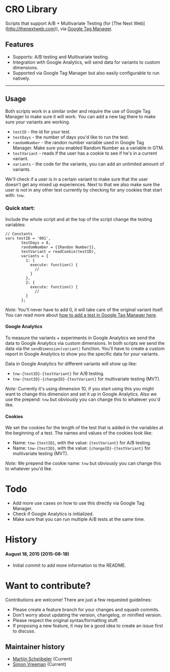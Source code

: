 # CRO Library
Scripts that support A/B + Multivariate Testing (for [The Next Web]
(http://thenextweb.com)), via [Google Tag Manager](http://tagmanager.google.com).

Features
--------
* Supports: A/B testing and Multivariate testing.
* Integration with Google Analytics, will send data for variants to custom dimensions.
* Supported via Google Tag Manager but also easily configurable to run natively.

<hr />

## Usage
Both scripts work in a similar order and require the use of Google Tag Manager
to make sure it will work. You can add a new tag there to make sure your
variants are working.

* `testID` - the id for your test.
* `testDays` - the number of days you'd like to run the test.
* `randomNumber` - the randon number variable used in Google Tag Manager. Make
sure you enabled Random Number as a variable in GTM.
* `testVariant` - reads if the user has a cookie to see if he's in a current variant.
* `variants` - the code for the variants, you can add an unlimited amount of variants.

We'll check if a user is in a certain variant to make sure that the user doesn't
get any mixed up experiences. Next to that we also make sure the user is not in
any other test currently by checking for any cookies that start with: `tnw`.

### Quick start:
Include the whole script and at the top of the script change the testing variables:

	// Constants
	vars testID = '001',
		   testDays = 8,
		   randomNumber = {{Randon Number}},
		   testVariant = readCookie(testID),
		   variants = {
		     1: {
		       execute: function() {
		         //
		       }
		     },
		     2: {
		       execute: function() {
		         //
		     }
		   };

*Note:* You'll never have to add 0, it will take care of the original variant itself.
You can read more about [how to add a test in Google Tag Manager here](https://github.com/MartijnSch/cro/wiki/How-to-add-a-test-in-Google-Tag-Manager-(GTM)).

#### Google Analytics
To measure the variants + experiments in Google Analytics we send the data to
Google Analytics via custom dimensions. In both scripts we send the data via the
`sendDimension(variant)` function.
You'll have to create a custom report in Google Analytics to show you the
specific data for your variants.

Data in Google Analytics for different variants will show up like:

* `tnw-{testID}-{testVariant}` for A/B testing.
* `tnw-{testID}-{changeID}-{testVariant}` for multivariate testing (MVT).

*Note:* Currently it's using dimension 10, if you start using this you might
want to change this dimension and set it up in Google Analytics. Also we use the
 prepend: `tnw` but obviously you can change this to whatever you'd like.

#### Cookies
We set the cookies for the length of the test that is added in the variables at
the beginning of a test. The names and values of the cookies look like:

* Name: `tnw-{testID}`, with the value: `{testVariant}` for A/B testing.
* Name: `tnw-{testID}`, with the value: `{changeID}-{testVariant}` for
multivariate testing (MVT).

*Note:* We prepend the cookie name: `tnw` but obviously you can change this to
whatever you'd like.

Todo
=======
* Add more use cases on how to use this directly via Google Tag Manager.
* Check if Google Analytics is initialized.
* Make sure that you can run multiple A/B tests at the same time.

History
=======

#### August 18, 2015 (2015-08-18)
* Initial commit to add more information to the README.


# Want to contribute?
Contributions are welcome! There are just a few requested guidelines:

* Please create a feature branch for your changes and squash commits.
* Don't worry about updating the version, changelog, or minified version.
* Please respect the original syntax/formatting stuff.
* If proposing a new feature, it may be a good idea to create an issue first to discuss.

Maintainer history
------------------
  * [Martijn Scheijbeler](https://github.com/martijnsch/cro) (Current)
  * [Simon Vreeman](https://github.com/simonvreeman/a-b-testing-with-google-tag-manager) (Current)

